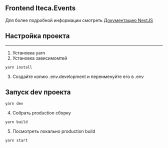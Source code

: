 ## Frontend Iteca.Events

Для более подробной информации смотреть [Документацию NextJS](https://nextjs.org/docs)

## Настройка проекта
_______

1. Установка yarn
2. Установка зависимомтей

```
yarn install
```

3. Создайте копию .env.development и переименуйте его в .env

## Запуск dev проекта

```
yarn dev
```

4. Собрать production сборку

```
yarn build
```

5. Посмотреть локально production build

```
yarn start
```
